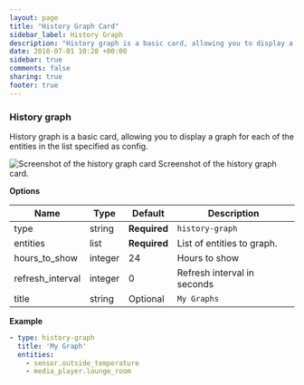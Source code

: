 ```yaml
---
layout: page
title: "History Graph Card"
sidebar_label: History Graph
description: "History graph is a basic card, allowing you to display a graph for each of the entities in the list specified as config."
date: 2018-07-01 10:28 +00:00
sidebar: true
comments: false
sharing: true
footer: true
---
```

### History graph

History graph is a basic card, allowing you to display a graph for each of the entities in the list specified as config.

<p class='img'>
<img src='/images/lovelace/lovelace_history_graph.png' alt='Screenshot of the history graph card'>
Screenshot of the history graph card.
</p>

**Options**

| Name | Type | Default | Description
| ---- | ---- | ------- | -----------
| type | string | **Required** | `history-graph`
| entities | list | **Required** | List of entities to graph.
| hours_to_show | integer | 24 | Hours to show
| refresh_interval | integer | 0 | Refresh interval in seconds
| title | string | Optional | `My Graphs`

**Example**

```yaml
- type: history-graph
  title: 'My Graph'
  entities:
    - sensor.outside_temperature
    - media_player.lounge_room
```
